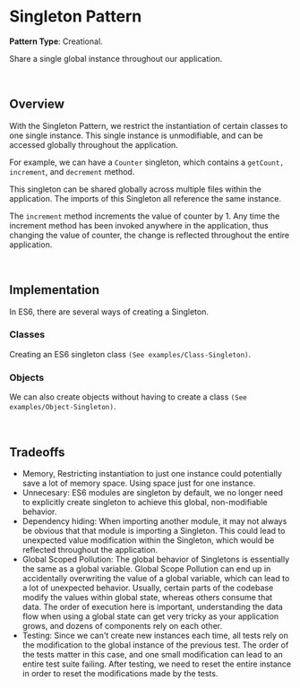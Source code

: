 # Singleton Pattern

**Pattern Type**: Creational.

Share a single global instance throughout our application.

<br>

## Overview

With the Singleton Pattern, we restrict the instantiation of certain classes to one single instance. This single instance is unmodifiable, and can be accessed globally throughout the application.

For example, we can have a ```Counter``` singleton, which contains a ```getCount, increment```, and ```decrement``` method.

This singleton can be shared globally across multiple files within the application. The imports of this Singleton all reference the same instance.

The ```increment``` method increments the value of counter by 1. Any time the increment method has been invoked anywhere in the application, thus changing the value of counter, the change is reflected throughout the entire application.

<br>

## Implementation
In ES6, there are several ways of creating a Singleton.

### Classes
Creating an ES6 singleton class ```(See examples/Class-Singleton)```.

### Objects
We can also create objects without having to create a class ```(See examples/Object-Singleton)```.

<br>

## Tradeoffs
- Memory, Restricting instantiation to just one instance could potentially save a lot of memory space. Using space just for one instance.
- Unnecesary: ES6 modules are singleton by default, we no longer need to explicitly create singleton to achieve this global, non-modifiable behavior.
- Dependency hiding: When importing another module, it may not always be obvious that that module is importing a Singleton. This could lead to unexpected value modification within the Singleton, which would be reflected throughout the application.
- Global Scoped Pollution: The global behavior of Singletons is essentially the same as a global variable. Global Scope Pollution can end up in accidentally overwriting the value of a global variable, which can lead to a lot of unexpected behavior. Usually, certain parts of the codebase modify the values within global state, whereas others consume that data. The order of execution here is important, understanding the data flow when using a global state can get very tricky as your application grows, and dozens of components rely on each other.
- Testing: Since we can't create new instances each time, all tests rely on the modification to the global instance of the previous test. The order of the tests matter in this case, and one small modification can lead to an entire test suite failing. After testing, we need to reset the entire instance in order to reset the modifications made by the tests.